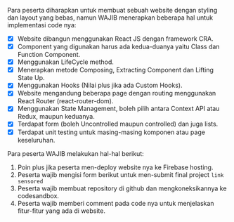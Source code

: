 Para peserta diharapkan untuk membuat sebuah website dengan styling dan layout yang bebas, namun WAJIB menerapkan beberapa hal untuk implementasi code nya:
- [x] Website dibangun menggunakan React JS dengan framework CRA.
- [x] Component yang digunakan harus ada kedua-duanya yaitu Class dan Function Component.
- [x] Menggunakan LifeCycle method.
- [x] Menerapkan metode Composing, Extracting Component dan Lifting State Up.
- [x] Menggunakan Hooks (Nilai plus jika ada Custom Hooks).
- [x] Website mengandung beberapa page dengan routing menggunakan React Router (react-router-dom).
- [x] Menggunakan State Management, boleh pilih antara Context API atau Redux, maupun keduanya.
- [x] Terdapat form (boleh Uncontrolled maupun controlled) dan juga lists.
- [x] Terdapat unit testing untuk masing-masing komponen atau page keseluruhan.

Para peserta WAJIB melakukan hal-hal berikut:
1. Poin plus jika peserta men-deploy website nya ke Firebase hosting.
2. Peserta wajib mengisi form berikut untuk men-submit final project `link sensored`
3. Peserta wajib membuat repository di github dan mengkoneksikannya ke codesandbox.
4. Peserta wajib memberi comment pada code nya untuk menjelaskan fitur-fitur yang ada di website.